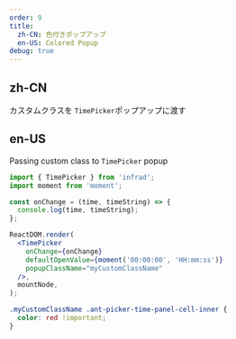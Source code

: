```yaml
---
order: 9
title:
  zh-CN: 色付きポップアップ
  en-US: Colored Popup
debug: true
---
```


## zh-CN

カスタムクラスを `TimePicker`ポップアップに渡す

## en-US

Passing custom class to `TimePicker` popup

```jsx
import { TimePicker } from 'infrad';
import moment from 'moment';

const onChange = (time, timeString) => {
  console.log(time, timeString);
};

ReactDOM.render(
  <TimePicker
    onChange={onChange}
    defaultOpenValue={moment('00:00:00', 'HH:mm:ss')}
    popupClassName="myCustomClassName"
  />,
  mountNode,
);
```

```css
.myCustomClassName .ant-picker-time-panel-cell-inner {
  color: red !important;
}
```
